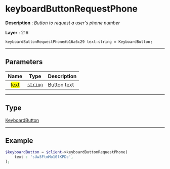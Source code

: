 # keyboardButtonRequestPhone

**Description** : *Button to request a user&#039;s phone number*

**Layer** : 216

```tl
keyboardButtonRequestPhone#b16a6c29 text:string = KeyboardButton;
```

---

## Parameters

| Name | Type | Description |
| :---: | :---: | :--- |
| <mark>text</mark> | [`string`](type/string) | Button text |

---

## Type

[KeyboardButton](type/KeyboardButton)

---

## Example

```php
$keyboardButton = $client->keyboardButtonRequestPhone(
	text : 'sUw3FtmMo10lKPDc',
);
```